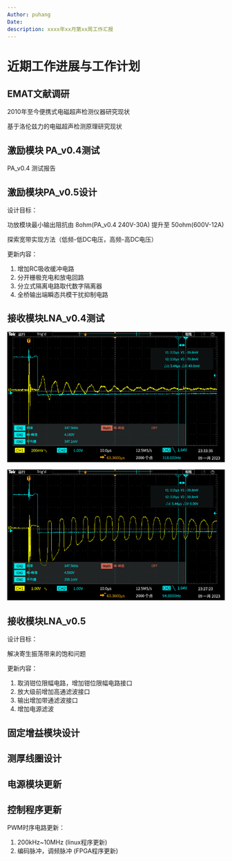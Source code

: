 ```yaml
---
Author: puhang
Date:
description: xxxx年xx月第xx周工作汇报
---
```

# 近期工作进展与工作计划

## EMAT文献调研

2010年至今便携式电磁超声检测仪器研究现状

基于洛伦兹力的电磁超声检测原理研究现状

## 激励模块 PA_v0.4测试

PA_v0.4  测试报告

## 激励模块PA_v0.5设计

设计目标：

功放模块最小输出阻抗由 8ohm(PA_v0.4  240V-30A) 提升至 50ohm(600V-12A)

探索宽带实现方法（低频-低DC电压，高频-高DC电压）

更新内容：

1. 增加RC吸收缓冲电路
2. 分开栅极充电和放电回路
3. 分立式隔离电路取代数字隔离器
4. 全桥输出端瞬态共模干扰抑制电路

## 接收模块LNA_v0.4测试

![1673658912808](image/202301_1/1673658912808.png)

![1673658942188](image/202301_1/1673658942188.png)

## 接收模块LNA_v0.5

设计目标：

解决寄生振荡带来的饱和问题

更新内容：

1. 取消钳位限幅电路，增加钳位限幅电路接口
2. 放大级前增加高通滤波接口
3. 输出增加带通滤波接口
4. 增加电源滤波

## 固定增益模块设计

## 测厚线圈设计

## 电源模块更新

## 控制程序更新

PWM时序电路更新：

1. 200kHz~10MHz	(linux程序更新)
2. 编码脉冲，调频脉冲	(FPGA程序更新)

